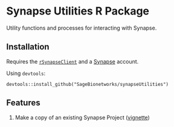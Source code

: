 # Synapse Utilities R Package

Utility functions and processes for interacting with Synapse.

## Installation

Requires the [`rSynapseClient`](https://www.github.com/Sage-Bionetworks/rSynapseClient) and a [Synapse](https://www.synapse.org/) account.

Using `devtools`:

```
devtools::install_github("SageBionetworks/synapseUtilities")
```

## Features

1. Make a copy of an existing Synapse Project ([vignette](vignettes/synapseCopyProject.Rmd))
